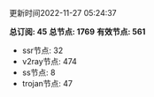 更新时间2022-11-27 05:24:37

**总订阅: 45**
**总节点: 1769**
**有效节点: 561**
- ssr节点: 32
- v2ray节点: 474
- ss节点: 8
- trojan节点: 47
